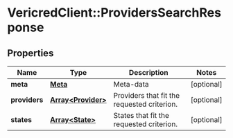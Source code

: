 # VericredClient::ProvidersSearchResponse

## Properties
Name | Type | Description | Notes
------------ | ------------- | ------------- | -------------
**meta** | [**Meta**](Meta.md) | Meta-data | [optional] 
**providers** | [**Array&lt;Provider&gt;**](Provider.md) | Providers that fit the requested criterion. | [optional] 
**states** | [**Array&lt;State&gt;**](State.md) | States that fit the requested criterion. | [optional] 


